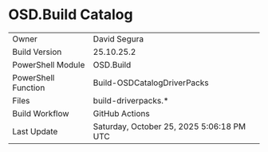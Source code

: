 ﻿# OSD.Build Catalog

| | |
|-|-|
| Owner | David Segura |
| Build Version | 25.10.25.2 |
| PowerShell Module | OSD.Build |
| PowerShell Function | Build-OSDCatalogDriverPacks |
| Files | build-driverpacks.* |
| Build Workflow | GitHub Actions |
| Last Update | Saturday, October 25, 2025 5:06:18 PM UTC |
